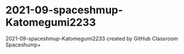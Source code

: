 # 2021-09-spaceshmup-Katomegumi2233
2021-09-spaceshmup-Katomegumi2233 created by GitHub Classroom
Spaceshump+
